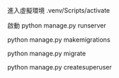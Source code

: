 進入虛擬環境
.venv/Scripts/activate

啟動
python manage.py runserver


python manage.py makemigrations

python manage.py migrate

python manage.py createsuperuser